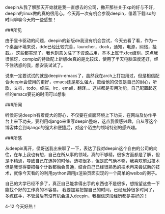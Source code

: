 <!--
.. title: 4-12 再会深度
.. slug: 4-12
.. date: 2013-04-12T08:24:01+08:00
.. tags:
.. link:
.. description:
.. type: text
-->

deepin从我了解那天开始就是我一直想去的公司，撇开那些关于xp的好与不好，deepin的linux做的真的很用心，今天再一次有机会参观deepin，借着下载iso的时间聊聊今天的一些感想！

###所见

由于显卡驱动的问题，deepin的新版de我没有机会尝试，今天去看了看，作为一个桌面环境来说，dde已经比较完善，launcher，dock，通知，电源，网络，挂载。。这些都实现了，我也刻意关注了下资源占用，基本上属于xfce级别，这点我很惊讶，compiz的特效配上新版de真的是比较炫，使用了半天电脑温度还好，经不住诱惑的我，想安装试试了。

说来一定要试试的就是deepin-emacs了，虽然我在arch上打包用过，但是相信配合deepin会使用的更好，emacs还是那么强大，败给他的仅仅是自己的耐心，听歌，文档，todo，终端，irc，email，翻译。。这些都是实用功能，自己配置起这样的emacs要花的时间可以想象


###所闻

听侯哥说deepin有着庞大的野心，不仅要在桌面环境上下功夫，在网站及协作平台上来下功夫，要利用django来重写deepin整站，这点我很感兴趣，自从写这个博客体会到django的强大和便捷后，对这个陌生的领域特别的感兴趣。

###所感

从deepin离开，侯哥送我出来聊了一下，表达了我对deepin这个自由的公司的向往，在车上我也有想，自己在所从事的领域，真的不够精，很多方面都是了解，但是不精通，导致自己在选择的时候，选项很多，但是底气确不够，我喜欢前沿技术但是我觉得要把每个计数都融会贯通，结合自己已经很熟悉的技术再来尝试新的技术，就像今天看的的利用python调用js渲染页面实现的一个简单的weibo的例子。

自己的大学已经不多了，真正自己能拿得出手的东西也不是很多，想指望这些一下能找个好的工作真的不容易，
我要加紧把握自己的时间，已经玩掉很多时间了，多练练手，不管最后有没有机会进入deepin，我相信这段经历都是美好的！

4-12
今天好热！
